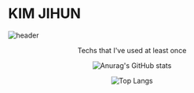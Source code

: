 # KIM JIHUN

![header](https://capsule-render.vercel.app/api?type=waving&color=timeGradient&height=200&section=header&text=Corgi%20Muzi&fontSize=75&animation=twinkling&fontColor=ffffff&fontAlignY=35&fontAlign=75)

<p align="center"> Techs that I've used at least once </p>

<div align="center" style="text-align:center">
  
![Anurag's GitHub stats](https://github-readme-stats.vercel.app/api?username=CorgiMuzi&hide=prs,contribs&count_private=true&show_icons=true&theme=onedark&custom_title=CorgiMuzi's%20Github)

![Top Langs](https://github-readme-stats.vercel.app/api/top-langs/?username=CorgiMuzi&layout=compact)
  
</div>

